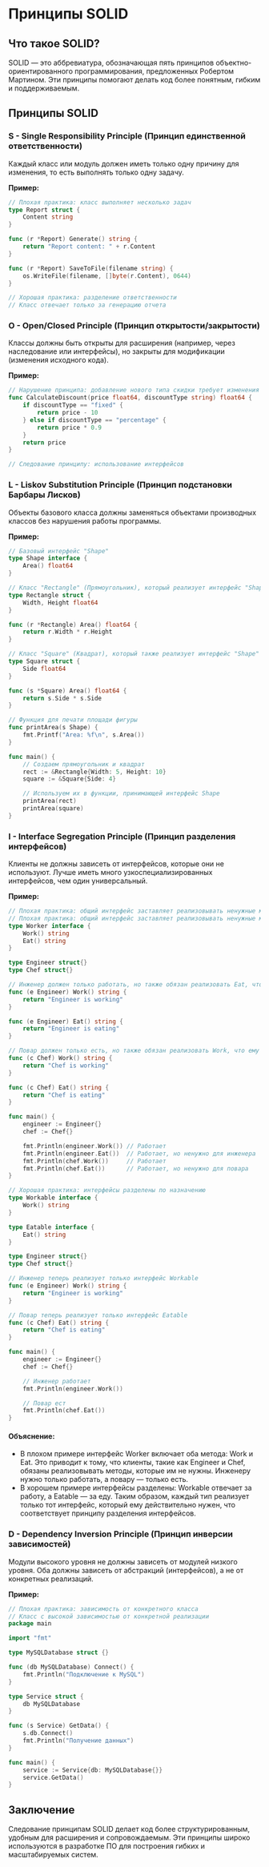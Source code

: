 # Принципы SOLID

## Что такое SOLID?

SOLID — это аббревиатура, обозначающая пять принципов объектно-ориентированного программирования, предложенных Робертом Мартином. Эти принципы помогают делать код более понятным, гибким и поддерживаемым.

## Принципы SOLID

### S - Single Responsibility Principle (Принцип единственной ответственности)

Каждый класс или модуль должен иметь только одну причину для изменения, то есть выполнять только одну задачу.

**Пример:**

```go
// Плохая практика: класс выполняет несколько задач
type Report struct {
    Content string
}

func (r *Report) Generate() string {
    return "Report content: " + r.Content
}

func (r *Report) SaveToFile(filename string) {
    os.WriteFile(filename, []byte(r.Content), 0644)
}

// Хорошая практика: разделение ответственности
// Класс отвечает только за генерацию отчета
```

### O - Open/Closed Principle (Принцип открытости/закрытости)

Классы должны быть открыты для расширения (например, через наследование или интерфейсы), но закрыты для модификации (изменения исходного кода).

**Пример:**

```go
// Нарушение принципа: добавление нового типа скидки требует изменения кода
func CalculateDiscount(price float64, discountType string) float64 {
    if discountType == "fixed" {
        return price - 10
    } else if discountType == "percentage" {
        return price * 0.9
    }
    return price
}

// Следование принципу: использование интерфейсов
```

### L - Liskov Substitution Principle (Принцип подстановки Барбары Лисков)

Объекты базового класса должны заменяться объектами производных классов без нарушения работы программы.

**Пример:**

```go
// Базовый интерфейс "Shape"
type Shape interface {
	Area() float64
}

// Класс "Rectangle" (Прямоугольник), который реализует интерфейс "Shape"
type Rectangle struct {
	Width, Height float64
}

func (r *Rectangle) Area() float64 {
	return r.Width * r.Height
}

// Класс "Square" (Квадрат), который также реализует интерфейс "Shape"
type Square struct {
	Side float64
}

func (s *Square) Area() float64 {
	return s.Side * s.Side
}

// Функция для печати площади фигуры
func printArea(s Shape) {
	fmt.Printf("Area: %f\n", s.Area())
}

func main() {
	// Создаем прямоугольник и квадрат
	rect := &Rectangle{Width: 5, Height: 10}
	square := &Square{Side: 4}

	// Используем их в функции, принимающей интерфейс Shape
	printArea(rect)
	printArea(square)
}
```

### I - Interface Segregation Principle (Принцип разделения интерфейсов)

Клиенты не должны зависеть от интерфейсов, которые они не используют. Лучше иметь много узкоспециализированных интерфейсов, чем один универсальный.

**Пример:**

```go
// Плохая практика: общий интерфейс заставляет реализовывать ненужные методы
// Плохая практика: общий интерфейс заставляет реализовывать ненужные методы
type Worker interface {
	Work() string
	Eat() string
}

type Engineer struct{}
type Chef struct{}

// Инженер должен только работать, но также обязан реализовать Eat, что ему не нужно
func (e Engineer) Work() string {
	return "Engineer is working"
}

func (e Engineer) Eat() string {
	return "Engineer is eating"
}

// Повар должен только есть, но также обязан реализовать Work, что ему не нужно
func (c Chef) Work() string {
	return "Chef is working"
}

func (c Chef) Eat() string {
	return "Chef is eating"
}

func main() {
	engineer := Engineer{}
	chef := Chef{}

	fmt.Println(engineer.Work()) // Работает
	fmt.Println(engineer.Eat())  // Работает, но ненужно для инженера
	fmt.Println(chef.Work())     // Работает
	fmt.Println(chef.Eat())      // Работает, но ненужно для повара
}
```
```go
// Хорошая практика: интерфейсы разделены по назначению
type Workable interface {
	Work() string
}

type Eatable interface {
	Eat() string
}

type Engineer struct{}
type Chef struct{}

// Инженер теперь реализует только интерфейс Workable
func (e Engineer) Work() string {
	return "Engineer is working"
}

// Повар теперь реализует только интерфейс Eatable
func (c Chef) Eat() string {
	return "Chef is eating"
}

func main() {
	engineer := Engineer{}
	chef := Chef{}

	// Инженер работает
	fmt.Println(engineer.Work())

	// Повар ест
	fmt.Println(chef.Eat())
}
```
#### Объяснение:
- В плохом примере интерфейс Worker включает оба метода: Work и Eat. Это приводит к тому, что клиенты, такие как Engineer и Chef, обязаны реализовывать методы, которые им не нужны. Инженеру нужно только работать, а повару — только есть.
- В хорошем примере интерфейсы разделены: Workable отвечает за работу, а Eatable — за еду. Таким образом, каждый тип реализует только тот интерфейс, который ему действительно нужен, что соответствует принципу разделения интерфейсов.

### D - Dependency Inversion Principle (Принцип инверсии зависимостей)

Модули высокого уровня не должны зависеть от модулей низкого уровня. Оба должны зависеть от абстракций (интерфейсов), а не от конкретных реализаций.

**Пример:**

```go
// Плохая практика: зависимость от конкретного класса
// Класс с высокой зависимостью от конкретной реализации
package main

import "fmt"

type MySQLDatabase struct {}

func (db MySQLDatabase) Connect() {
    fmt.Println("Подключение к MySQL")
}

type Service struct {
    db MySQLDatabase
}

func (s Service) GetData() {
    s.db.Connect()
    fmt.Println("Получение данных")
}

func main() {
    service := Service{db: MySQLDatabase{}}
    service.GetData()
}
```

## Заключение

Следование принципам SOLID делает код более структурированным, удобным для расширения и сопровождаемым. Эти принципы широко используются в разработке ПО для построения гибких и масштабируемых систем.

